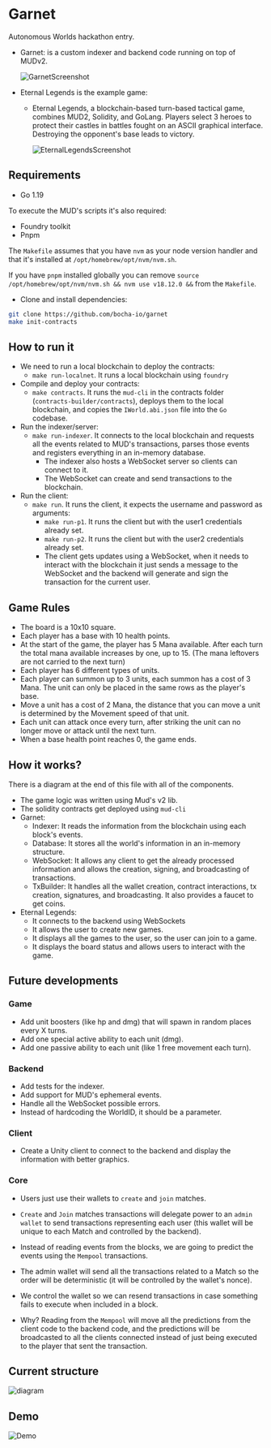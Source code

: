 # Garnet

Autonomous Worlds hackathon entry.

- Garnet: is a custom indexer and backend code running on top of MUDv2.

  ![GarnetScreenshot](garnet.png)

- Eternal Legends is the example game:

  - Eternal Legends, a blockchain-based turn-based tactical game, combines MUD2, Solidity, and GoLang. Players select 3 heroes to protect their castles in battles fought on an ASCII graphical interface. Destroying the opponent's base leads to victory.

    ![EternalLegendsScreenshot](eternallegends.png)

## Requirements

- Go 1.19

To execute the MUD's scripts it's also required:

- Foundry toolkit
- Pnpm

The `Makefile` assumes that you have `nvm` as your node version handler and that it's installed at `/opt/homebrew/opt/nvm/nvm.sh`.

If you have `pnpm` installed globally you can remove `source /opt/homebrew/opt/nvm/nvm.sh && nvm use v18.12.0 &&` from the `Makefile`.

- Clone and install dependencies:

```sh
git clone https://github.com/bocha-io/garnet
make init-contracts
```

## How to run it

- We need to run a local blockchain to deploy the contracts:
  - `make run-localnet`. It runs a local blockchain using `foundry`
- Compile and deploy your contracts:
  - `make contracts`. It runs the `mud-cli` in the contracts folder (`contracts-builder/contracts`), deploys them to the local blockchain, and copies the `IWorld.abi.json` file into the `Go` codebase.
- Run the indexer/server:
  - `make run-indexer`. It connects to the local blockchain and requests all the events related to MUD's transactions, parses those events and registers everything in an in-memory database.
    - The indexer also hosts a WebSocket server so clients can connect to it.
    - The WebSocket can create and send transactions to the blockchain.
- Run the client:
  - `make run`. It runs the client, it expects the username and password as arguments:
    - `make run-p1`. It runs the client but with the user1 credentials already set.
    - `make run-p2`. It runs the client but with the user2 credentials already set.
    - The client gets updates using a WebSocket, when it needs to interact with the blockchain it just sends a message to the WebSocket and the backend will generate and sign the transaction for the current user.

## Game Rules

- The board is a 10x10 square.
- Each player has a base with 10 health points.
- At the start of the game, the player has 5 Mana available. After each turn the total mana available increases by one, up to 15. (The mana leftovers are not carried to the next turn)
- Each player has 6 different types of units.
- Each player can summon up to 3 units, each summon has a cost of 3 Mana. The unit can only be placed in the same rows as the player's base.
- Move a unit has a cost of 2 Mana, the distance that you can move a unit is determined by the Movement speed of that unit.
- Each unit can attack once every turn, after striking the unit can no longer move or attack until the next turn.
- When a base health point reaches 0, the game ends.

## How it works?

There is a diagram at the end of this file with all of the components.

- The game logic was written using Mud's v2 lib.
- The solidity contracts get deployed using `mud-cli`
- Garnet:
  - Indexer: It reads the information from the blockchain using each block's events.
  - Database: It stores all the world's information in an in-memory structure.
  - WebSocket: It allows any client to get the already processed information and allows the creation, signing, and broadcasting of transactions.
  - TxBuilder: It handles all the wallet creation, contract interactions, tx creation, signatures, and broadcasting. It also provides a faucet to get coins.
- Eternal Legends:
  - It connects to the backend using WebSockets
  - It allows the user to create new games.
  - It displays all the games to the user, so the user can join to a game.
  - It displays the board status and allows users to interact with the game.

## Future developments

### Game

- Add unit boosters (like hp and dmg) that will spawn in random places every X turns.
- Add one special active ability to each unit (dmg).
- Add one passive ability to each unit (like 1 free movement each turn).

### Backend

- Add tests for the indexer.
- Add support for MUD's ephemeral events.
- Handle all the WebSocket possible errors.
- Instead of hardcoding the WorldID, it should be a parameter.

### Client

- Create a Unity client to connect to the backend and display the information with better graphics.

### Core

- Users just use their wallets to `create` and `join` matches.

- `Create` and `Join` matches transactions will delegate power to an `admin wallet` to send transactions representing each user (this wallet will be unique to each Match and controlled by the backend).

- Instead of reading events from the blocks, we are going to predict the events using the `Mempool` transactions.

- The admin wallet will send all the transactions related to a Match so the order will be deterministic (it will be controlled by the wallet's nonce).

- We control the wallet so we can resend transactions in case something fails to execute when included in a block.

- Why? Reading from the `Mempool` will move all the predictions from the client code to the backend code, and the predictions will be broadcasted to all the clients connected instead of just being executed to the player that sent the transaction.

## Current structure

![diagram](diagram.png)

## Demo

![Demo](demo.gif)

